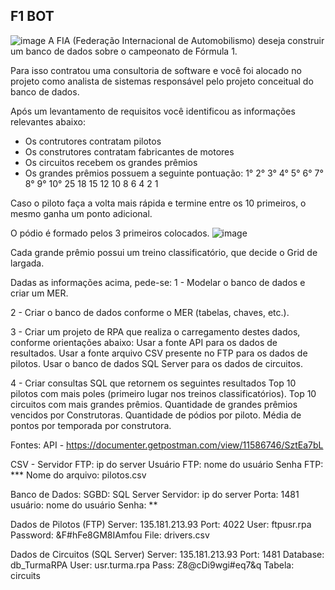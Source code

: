 ## F1 BOT
![image](https://user-images.githubusercontent.com/22028539/123629107-3ff0d900-d7ea-11eb-93d0-317eb5da44a9.png)
A FIA (Federação Internacional de Automobilismo) deseja construir um banco de dados sobre o campeonato de Fórmula 1. 

Para isso contratou uma consultoria de software e você foi alocado no projeto como analista de sistemas responsável pelo projeto conceitual do banco de dados.

Após um levantamento de requisitos você identificou as informações relevantes abaixo:
- Os contrutores contratam pilotos
- Os construtores contratam fabricantes de motores
- Os circuitos recebem os grandes prêmios
- Os grandes prêmios possuem a seguinte pontuação:
1°	2°	3°	4°	5°	6°	7°	8°	9°	10°	
25	18	15	12	10	8	6	4	2	1

Caso o piloto faça a volta mais rápida e termine entre os 10 primeiros, o mesmo ganha um ponto adicional.

O pódio é formado pelos 3 primeiros colocados.
![image](https://user-images.githubusercontent.com/22028539/123629214-69116980-d7ea-11eb-90a5-4a1e8b102c52.png)

Cada grande prêmio possui um treino classificatório, que decide o Grid de largada.

Dadas as informações acima, pede-se:
1 - Modelar o banco de dados e criar um MER.

2 - Criar o banco de dados conforme o MER (tabelas, chaves, etc.).

3 - Criar um projeto de RPA que realiza o carregamento destes dados, conforme orientações abaixo:
	Usar a fonte API para os dados de resultados.
	Usar a fonte arquivo CSV presente no FTP para os dados de pilotos.
	Usar o banco de dados SQL Server para os dados de circuitos.

4 - Criar consultas SQL que retornem os seguintes resultados
		Top 10 pilotos com mais poles (primeiro lugar nos treinos classificatórios).
		Top 10 circuitos com mais grandes prêmios.
		Quantidade de grandes prêmios vencidos por Construtoras.
		Quantidade de pódios por piloto.
		Média de pontos por temporada por construtora.
	
Fontes:
API - https://documenter.getpostman.com/view/11586746/SztEa7bL

CSV - Servidor FTP: ip do server 
	  Usuário FTP: nome do usuário
	  Senha FTP: ***
	  Nome do arquivo: pilotos.csv

Banco de Dados:
	  SGBD: SQL Server
	  Servidor: ip do server 
	  Porta: 1481
	  usuário: nome do usuário
	  Senha: **


Dados de Pilotos (FTP)
Server: 135.181.213.93
Port: 4022
User: ftpusr.rpa
Password: &F#hFe8GM8IAmfou
File: drivers.csv

Dados de Circuitos (SQL Server)
Server: 135.181.213.93
Port: 1481
Database: db_TurmaRPA
User: usr.turma.rpa
Pass: Z8@cDi9wgi#eq7&q
Tabela: circuits
